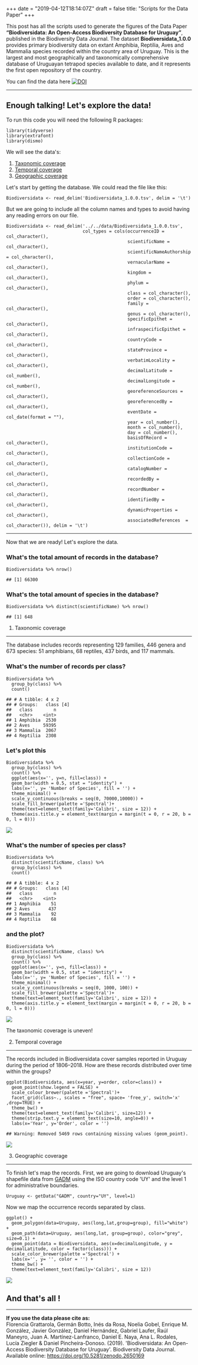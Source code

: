 +++
date = "2019-04-12T18:14:07Z"
draft = false
title: "Scripts for the Data Paper"
+++


This post has all the scripts used to generate the figures of the Data
Paper **“Biodiversidata: An Open-Access Biodiversity Database for
Uruguay”**, published in the Biodiversity Data Journal. The dataset
**Biodiversidata\_1.0.0** provides primary biodiversity data on extant
Amphibia, Reptilia, Aves and Mammalia species recorded within the
country area of Uruguay. This is the largest and most geographically and
taxonomically comprehensive database of Uruguayan tetrapod species
available to date, and it represents the first open repository of the
country.

You can find the data here
[![DOI](https://zenodo.org/badge/DOI/10.5281/zenodo.2650169.svg)](https://doi.org/10.5281/zenodo.2650169)

------------------------------------------------------------------------

Enough talking! Let's explore the data!
---------------------------------------

To run this code you will need the following R packages:

    library(tidyverse)
    library(extrafont)
    library(dismo)

We will see the data's:  
1. [Taxonomic coverage](#taxonomic-coverage)  
2. [Temporal coverage](#temporal-coverage)  
3. [Geographic coverage](#geographic-coverage)

Let's start by getting the database. We could read the file like this:

    Biodiversidata <- read_delim('Biodiversidata_1.0.0.tsv', delim = '\t')

But we are going to include all the column names and types to avoid
having any reading errors on our file.

    Biodiversidata <- read_delim('../../data/Biodiversidata_1.0.0.tsv',
                                 col_types = cols(occurrenceID = col_character(),
                                                  scientificName = col_character(),
                                                  scientificNameAuthorship = col_character(),
                                                  vernacularName = col_character(),
                                                  kingdom = col_character(),
                                                  phylum = col_character(),
                                                  class = col_character(),
                                                  order = col_character(),
                                                  family = col_character(),
                                                  genus = col_character(),
                                                  specificEpithet = col_character(),
                                                  infraspecificEpithet = col_character(),
                                                  countryCode = col_character(),
                                                  stateProvince = col_character(),
                                                  verbatimLocality = col_character(),
                                                  decimalLatitude = col_number(),
                                                  decimalLongitude = col_number(),
                                                  georeferenceSources = col_character(),
                                                  georeferencedBy = col_character(),
                                                  eventDate = col_date(format = ""),
                                                  year = col_number(),
                                                  month = col_number(),
                                                  day = col_number(),
                                                  basisOfRecord = col_character(),
                                                  institutionCode = col_character(),
                                                  collectionCode = col_character(),
                                                  catalogNumber = col_character(),
                                                  recordedBy = col_character(),
                                                  recordNumber = col_character(),
                                                  identifiedBy = col_character(),
                                                  dynamicProperties = col_character(),
                                                  associatedReferences  = col_character()), delim = '\t')

------------------------------------------------------------------------

Now that we are ready! Let's explore the data.

### What's the total amount of records in the database?

    Biodiversidata %>% nrow()

    ## [1] 66300

### What's the total amount of species in the database?

    Biodiversidata %>% distinct(scientificName) %>% nrow()

    ## [1] 648

1) Taxonomic coverage
---------------------

The database includes records representing 129 families, 446 genera and
673 species: 51 amphibians, 68 reptiles, 437 birds, and 117 mammals.

### What's the number of records per class?

    Biodiversidata %>% 
      group_by(class) %>% 
      count()  

    ## # A tibble: 4 x 2
    ## # Groups:   class [4]
    ##   class        n
    ##   <chr>    <int>
    ## 1 Amphibia  2530
    ## 2 Aves     59395
    ## 3 Mammalia  2067
    ## 4 Reptilia  2308

### Let's plot this

    Biodiversidata %>% 
      group_by(class) %>% 
      count() %>% 
      ggplot(aes(x='', y=n, fill=class)) +
      geom_bar(width = 0.5, stat = "identity") +
      labs(x='', y= 'Number of Species', fill = '') +
      theme_minimal() +
      scale_y_continuous(breaks = seq(0, 70000,10000)) +
      scale_fill_brewer(palette ='Spectral')+
      theme(text=element_text(family='Calibri', size = 12)) +
      theme(axis.title.y = element_text(margin = margin(t = 0, r = 20, b = 0, l = 0)))

![](/img/unnamed-chunk-5-1.png)

### What's the number of species per class?

    Biodiversidata %>% 
      distinct(scientificName, class) %>% 
      group_by(class) %>% 
      count() 

    ## # A tibble: 4 x 2
    ## # Groups:   class [4]
    ##   class        n
    ##   <chr>    <int>
    ## 1 Amphibia    51
    ## 2 Aves       437
    ## 3 Mammalia    92
    ## 4 Reptilia    68

### and the plot?

    Biodiversidata %>% 
      distinct(scientificName, class) %>% 
      group_by(class) %>% 
      count() %>% 
      ggplot(aes(x='', y=n, fill=class)) +
      geom_bar(width = 0.5, stat = "identity") +
      labs(x='', y= 'Number of Species', fill = '') +
      theme_minimal() +
      scale_y_continuous(breaks = seq(0, 1000, 100)) +
      scale_fill_brewer(palette ='Spectral')+
      theme(text=element_text(family='Calibri', size = 12)) +
      theme(axis.title.y = element_text(margin = margin(t = 0, r = 20, b = 0, l = 0)))

![](/img/unnamed-chunk-7-1.png)

The taxonomic coverage is uneven!

2) Temporal coverage
--------------------

The records included in Biodiversidata cover samples reported in Uruguay
during the period of 1806–2018. How are these records distributed over
time within the groups?

    ggplot(Biodiversidata, aes(x=year, y=order, color=class)) +
      geom_point(show.legend = FALSE) +
      scale_colour_brewer(palette ='Spectral')+
      facet_grid(class~., scales = "free", space= 'free_y', switch='x' ,drop=TRUE) +
      theme_bw() +
      theme(text=element_text(family='Calibri', size=12)) +
      theme(strip.text.y = element_text(size=10, angle=0)) +
      labs(x='Year', y='Order', color = '') 

    ## Warning: Removed 5469 rows containing missing values (geom_point).

![](/img/unnamed-chunk-8-1.png)

3) Geographic coverage
----------------------

To finish let's map the records. First, we are going to download
Uruguay's shapefile data from [GADM](http://gadm.org/) using the ISO
country code 'UY' and the level 1 for administrative boundaries.

    Uruguay <- getData("GADM", country="UY", level=1)

Now we map the occurrence records separated by class.

    ggplot() + 
      geom_polygon(data=Uruguay, aes(long,lat,group=group), fill="white") +
      geom_path(data=Uruguay, aes(long,lat, group=group), color="grey", size=0.1) +
      geom_point(data = Biodiversidata, aes(x=decimalLongitude, y = decimalLatitude, color = factor(class))) +
      scale_color_brewer(palette ='Spectral') +
      labs(x='', y= '', color = '') +
      theme_bw() +
      theme(text=element_text(family='Calibri', size = 12))

![](/img/unnamed-chunk-10-1.png)

And that's all !
----------------

------------------------------------------------------------------------

**If you use the data please cite as:**  
Florencia Grattarola, Germán Botto, Inés da Rosa, Noelia Gobel, Enrique
M. González, Javier González, Daniel Hernández, Gabriel Laufer, Raúl
Maneyro, Juan A. Martínez-Lanfranco, Daniel E. Naya, Ana L. Rodales,
Lucía Ziegler & Daniel Pincheira-Donoso. (2019). 'Biodiversidata: An
Open-Access Biodiversity Database for Uruguay'. Biodiversity Data
Journal. Available online: <https://doi.org/10.5281/zenodo.2650169>
